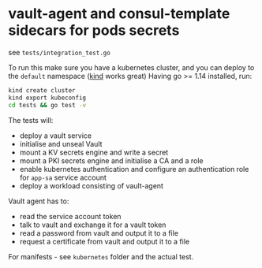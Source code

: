 # vault-agent and consul-template sidecars for pods secrets 

see `tests/integration_test.go`

To run this make sure you have a kubernetes cluster, and you can deploy to the `default` namespace ([kind](https://kind.sigs.k8s.io) works great)
Having go >= 1.14 installed, run:
```bash
kind create cluster
kind export kubeconfig
cd tests && go test -v
```

The tests will:
* deploy a vault service 
* initialise and unseal Vault 
* mount a KV secrets engine and write a secret
* mount a PKI secrets engine and initialise a CA and a role
* enable kubernetes authentication and configure an authentication role for `app-sa` service account
* deploy a workload consisting of vault-agent

Vault agent has to:
* read the service account token
* talk to vault and exchange it for a vault token 
* read a password from vault and output it to a file
* request a certificate from vault and output it to a file

For manifests - see `kubernetes` folder and the actual test.

